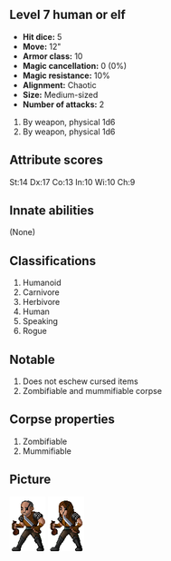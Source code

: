 ## Level 7 human or elf

- **Hit dice:** 5
- **Move:** 12"
- **Armor class:** 10
- **Magic cancellation:** 0 (0%)
- **Magic resistance:** 10%
- **Alignment:** Chaotic
- **Size:** Medium-sized
- **Number of attacks:** 2
1. By weapon, physical 1d6
2. By weapon, physical 1d6

## Attribute scores

St:14 Dx:17 Co:13 In:10 Wi:10 Ch:9

## Innate abilities

(None)

## Classifications

1. Humanoid
2. Carnivore
3. Herbivore
4. Human
5. Speaking
6. Rogue

## Notable

1. Does not eschew cursed items
2. Zombifiable and mummifiable corpse

## Corpse properties

1. Zombifiable
2. Mummifiable

## Picture

![Thug](https://github.com/hyvanmielenpelit/GnollHackTileSet/blob/main/Monsters/thug/thug.png?raw=true) ![Thug](https://github.com/hyvanmielenpelit/GnollHackTileSet/blob/main/Monsters/thug/thug_female.png?raw=true)
